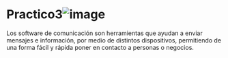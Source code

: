 # Practico3![image](https://github.com/SiriaBarrigaVillarrroel/Practico3/assets/134100041/83e6fb5b-1a66-4baf-bd75-a1e187fe2730)

Los software de comunicación son herramientas que ayudan a enviar mensajes e información, por medio de distintos dispositivos, permitiendo de una forma fácil y rápida poner en contacto a personas o negocios.
